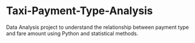 # Taxi-Payment-Type-Analysis
Data Analysis project to understand the relationship between payment type and fare amount using Python and statistical methods.
